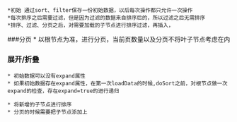 
## 
	*初始 通过sort、filter保存一份初始数据，以后每次操作都只允许一次操作
	*每次排序之后需要过滤，但是因为过滤的数据来自排序后的，所以过滤之后无需排序
	*排序、过滤、分页之后，对需要加载的子节点进行排序过滤，再插入，

###分页
	* 以根节点为准，进行分页，当前页数量以及分页不将叶子节点考虑在内

### 展开/折叠
	* 初始数据可以没有expand属性
	* 如果初始数据存在expand属性，在第一次loadData的时候,doSort之前，对根节点做一次expand的检查，存在expand=true的进行递归

	* 将新增的子节点进行排序 
	* 分页的时候需要把子节点添加上
